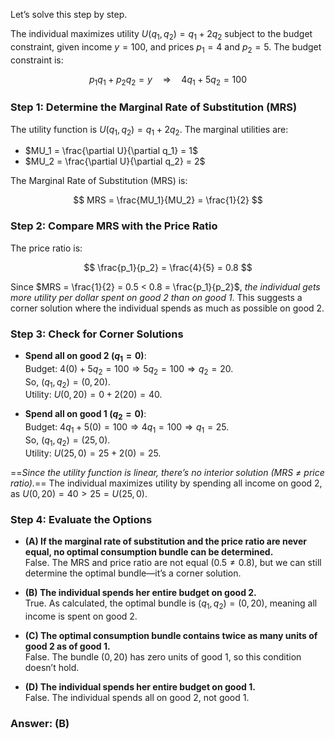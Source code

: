 Let’s solve this step by step.

The individual maximizes utility $U(q_1, q_2) = q_1 + 2q_2$ subject to the budget constraint, given income $y = 100$, and prices $p_1 = 4$ and $p_2 = 5$. The budget constraint is:

$$
p_1 q_1 + p_2 q_2 = y \quad \Rightarrow \quad 4q_1 + 5q_2 = 100
$$

### Step 1: Determine the Marginal Rate of Substitution (MRS)
The utility function is $U(q_1, q_2) = q_1 + 2q_2$. The marginal utilities are:

- $MU_1 = \frac{\partial U}{\partial q_1} = 1$
- $MU_2 = \frac{\partial U}{\partial q_2} = 2$

The Marginal Rate of Substitution (MRS) is:

$$
MRS = \frac{MU_1}{MU_2} = \frac{1}{2}
$$

### Step 2: Compare MRS with the Price Ratio
The price ratio is:

$$
\frac{p_1}{p_2} = \frac{4}{5} = 0.8
$$

Since $MRS = \frac{1}{2} = 0.5 < 0.8 = \frac{p_1}{p_2}$, *the individual gets more utility per dollar spent on good 2 than on good 1*. This suggests a corner solution where the individual spends as much as possible on good 2.

### Step 3: Check for Corner Solutions
- **Spend all on good 2 ($q_1 = 0$)**:  
  Budget: $4(0) + 5q_2 = 100 \Rightarrow 5q_2 = 100 \Rightarrow q_2 = 20$.  
  So, $(q_1, q_2) = (0, 20)$.  
  Utility: $U(0, 20) = 0 + 2(20) = 40$.

- **Spend all on good 1 ($q_2 = 0$)**:  
  Budget: $4q_1 + 5(0) = 100 \Rightarrow 4q_1 = 100 \Rightarrow q_1 = 25$.  
  So, $(q_1, q_2) = (25, 0)$.  
  Utility: $U(25, 0) = 25 + 2(0) = 25$.

==*Since the utility function is linear, there’s no interior solution (MRS ≠ price ratio).*== The individual maximizes utility by spending all income on good 2, as $U(0, 20) = 40 > 25 = U(25, 0)$.

### Step 4: Evaluate the Options
- **(A) If the marginal rate of substitution and the price ratio are never equal, no optimal consumption bundle can be determined.**  
  False. The MRS and price ratio are not equal ($0.5 \neq 0.8$), but we can still determine the optimal bundle—it’s a corner solution.

- **(B) The individual spends her entire budget on good 2.**  
  True. As calculated, the optimal bundle is $(q_1, q_2) = (0, 20)$, meaning all income is spent on good 2.

- **(C) The optimal consumption bundle contains twice as many units of good 2 as of good 1.**  
  False. The bundle $(0, 20)$ has zero units of good 1, so this condition doesn’t hold.

- **(D) The individual spends her entire budget on good 1.**  
  False. The individual spends all on good 2, not good 1.

### Answer: **(B)**

